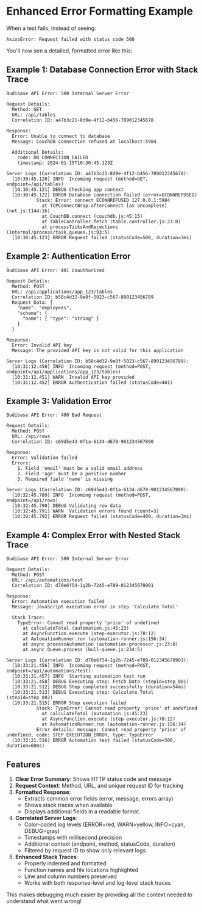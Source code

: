 # Enhanced Error Formatting Example

When a test fails, instead of seeing:

```
AxiosError: Request failed with status code 500
```

You'll now see a detailed, formatted error like this:

## Example 1: Database Connection Error with Stack Trace

```
Budibase API Error: 500 Internal Server Error

Request Details:
  Method: GET
  URL: /api/tables
  Correlation ID: a47b3c21-8d9e-4f12-b456-789012345678

Response:
  Error: Unable to connect to database
  Message: CouchDB connection refused at localhost:5984
  
  Additional Details:
    code: DB_CONNECTION_FAILED
    timestamp: 2024-01-15T10:30:45.123Z

Server Logs (Correlation ID: a47b3c21-8d9e-4f12-b456-789012345678):
  [10:30:45.120] INFO  Incoming request (method=GET, endpoint=/api/tables)
  [10:30:45.121] DEBUG Checking app context
  [10:30:45.122] ERROR Database connection failed (error=ECONNREFUSED)
           Stack: Error: connect ECONNREFUSED 127.0.0.1:5984
             at TCPConnectWrap.afterConnect [as oncomplete] (net.js:1144:16)
             at CouchDB.connect (couchdb.js:45:15)
             at TableController.fetch (table.controller.js:23:8)
             at processTicksAndRejections (internal/process/task_queues.js:93:5)
  [10:30:45.123] ERROR Request failed (statusCode=500, duration=3ms)
```

## Example 2: Authentication Error

```
Budibase API Error: 401 Unauthorized

Request Details:
  Method: POST
  URL: /api/applications/app_123/tables
  Correlation ID: b58c4d32-9e0f-5023-c567-890123456789
  Request Data: {
    "name": "employees",
    "schema": {
      "name": { "type": "string" }
    }
  }

Response:
  Error: Invalid API key
  Message: The provided API key is not valid for this application
  
Server Logs (Correlation ID: b58c4d32-9e0f-5023-c567-890123456789):
  [10:31:12.450] INFO  Incoming request (method=POST, endpoint=/api/applications/app_123/tables)
  [10:31:12.451] WARN  Invalid API key provided
  [10:31:12.452] ERROR Authentication failed (statusCode=401)
```

## Example 3: Validation Error

```
Budibase API Error: 400 Bad Request

Request Details:
  Method: POST
  URL: /api/rows
  Correlation ID: c69d5e43-0f1a-6134-d678-901234567890

Response:
  Error: Validation failed
  Errors:
    1. Field 'email' must be a valid email address
    2. Field 'age' must be a positive number
    3. Required field 'name' is missing

Server Logs (Correlation ID: c69d5e43-0f1a-6134-d678-901234567890):
  [10:32:45.789] INFO  Incoming request (method=POST, endpoint=/api/rows)
  [10:32:45.790] DEBUG Validating row data
  [10:32:45.791] WARN  Validation errors found (count=3)
  [10:32:45.792] ERROR Request failed (statusCode=400, duration=3ms)
```

## Example 4: Complex Error with Nested Stack Trace

```
Budibase API Error: 500 Internal Server Error

Request Details:
  Method: POST
  URL: /api/automations/test
  Correlation ID: d70e6f54-1g2b-7245-e789-012345678901

Response:
  Error: Automation execution failed
  Message: JavaScript execution error in step 'Calculate Total'
  
  Stack Trace:
    TypeError: Cannot read property 'price' of undefined
      at calculateTotal (automation.js:45:23)
      at AsyncFunction.execute (step-executor.js:78:12)
      at AutomationRunner.run (automation-runner.js:156:34)
      at async processAutomation (automation-processor.js:23:8)
      at async Queue.process (bull-queue.js:234:5)

Server Logs (Correlation ID: d70e6f54-1g2b-7245-e789-012345678901):
  [10:33:21.456] INFO  Incoming request (method=POST, endpoint=/api/automations/test)
  [10:33:21.457] INFO  Starting automation test run
  [10:33:21.458] DEBUG Executing step: Fetch Data (stepId=step_001)
  [10:33:21.512] DEBUG Step completed successfully (duration=54ms)
  [10:33:21.513] DEBUG Executing step: Calculate Total (stepId=step_002)
  [10:33:21.515] ERROR Step execution failed
           Stack: TypeError: Cannot read property 'price' of undefined
             at calculateTotal (automation.js:45:23)
             at AsyncFunction.execute (step-executor.js:78:12)
             at AutomationRunner.run (automation-runner.js:156:34)
           Error details: message: Cannot read property 'price' of undefined, code: STEP_EXECUTION_ERROR, type: TypeError
  [10:33:21.516] ERROR Automation test failed (statusCode=500, duration=60ms)
```

## Features

1. **Clear Error Summary**: Shows HTTP status code and message
2. **Request Context**: Method, URL, and unique request ID for tracking
3. **Formatted Response**: 
   - Extracts common error fields (error, message, errors array)
   - Shows stack traces when available
   - Displays additional fields in a readable format
4. **Correlated Server Logs**:
   - Color-coded log levels (ERROR=red, WARN=yellow, INFO=cyan, DEBUG=gray)
   - Timestamps with millisecond precision
   - Additional context (endpoint, method, statusCode, duration)
   - Filtered by request ID to show only relevant logs
5. **Enhanced Stack Traces**:
   - Properly indented and formatted
   - Function names and file locations highlighted
   - Line and column numbers preserved
   - Works with both response-level and log-level stack traces

This makes debugging much easier by providing all the context needed to understand what went wrong!